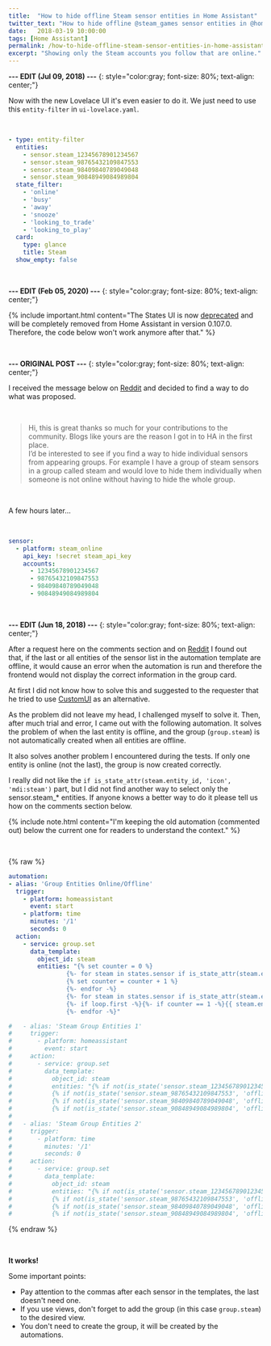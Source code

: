 ```yaml
---
title:  "How to hide offline Steam sensor entities in Home Assistant"
twitter_text: "How to hide offline @steam_games sensor entities in @home_assistant"
date:   2018-03-19 10:00:00
tags: [Home Assistant]
permalink: /how-to-hide-offline-steam-sensor-entities-in-home-assistant/
excerpt: "Showing only the Steam accounts you follow that are online."
---
```

<!-- markdownlint-disable html -->
**--- EDIT \(Jul 09, 2018\) ---**
{: style="color:gray; font-size: 80%; text-align: center;"}

Now with the new Lovelace UI it's even easier to do it. We just need to use this `entity-filter` in `ui-lovelace.yaml`.

<br />

```yaml
- type: entity-filter
  entities:
    - sensor.steam_12345678901234567
    - sensor.steam_98765432109847553
    - sensor.steam_98409840789049048
    - sensor.steam_90848949084989804
  state_filter:
    - 'online'
    - 'busy'
    - 'away'
    - 'snooze'
    - 'looking_to_trade'
    - 'looking_to_play'
  card:
    type: glance
    title: Steam
  show_empty: false
```

<br />

**--- EDIT \(Feb 05, 2020\) ---**
{: style="color:gray; font-size: 80%; text-align: center;"}

{% include important.html content="The States UI is now [deprecated](https://www.home-assistant.io/blog/2020/02/05/release-105/#the-old-states-ui-is-now-deprecated) and will be completely removed from Home Assistant in version 0.107.0. Therefore, the code below won't work anymore after that." %}

<br />

**--- ORIGINAL POST ---**
{: style="color:gray; font-size: 80%; text-align: center;"}

I received the message below on [Reddit](https://www.reddit.com/r/homeassistant/comments/85fbob/managing_groups_visibility_in_home_assistant/dvx0473/) and decided to find a way to do what was proposed.

<br />

>Hi, this is great thanks so much for your contributions to the community. Blogs like yours are the reason I got in to HA in the first place.  
>I’d be interested to see if you find a way to hide individual sensors from appearing groups. For example I have a group of steam sensors in a group called steam and would love to hide them individually when someone is not online without having to hide the whole group.

<br />

A few hours later...

<br />

```yaml
sensor:
  - platform: steam_online
    api_key: !secret steam_api_key
    accounts:
      - 12345678901234567
      - 98765432109847553
      - 98409840789049048
      - 90848949084989804
```

<br />

**--- EDIT \(Jun 18, 2018\) ---**
{: style="color:gray; font-size: 80%; text-align: center;"}

After a request here on the comments section and on [Reddit](https://www.reddit.com/r/homeassistant/comments/85fbob/managing_groups_visibility_in_home_assistant/e0t40up/) I found out that, if the last or all entities of the sensor list in the automation template are offline, it would cause an error when the automation is run and therefore the frontend would not display the correct information in the group card.

At first I did not know how to solve this and suggested to the requester that he tried to use [CustomUI](https://github.com/andrey-git/home-assistant-custom-ui/blob/master/docs/templates.md#make-a-group-that-contains-all-on-entities) as an alternative.

As the problem did not leave my head, I challenged myself to solve it. Then, after much trial and error, I came out with the following automation. It solves the problem of when the last entity is offline, and the group (`group.steam`) is not automatically created when all entities are offline.

It also solves another problem I encountered during the tests. If only one entity is online (not the last), the group is now created correctly.

I really did not like the `if is_state_attr(steam.entity_id, 'icon', 'mdi:steam')` part, but I did not find another way to select only the sensor.steam_* entities. If anyone knows a better way to do it please tell us how on the comments section below.

{% include note.html content="I'm keeping the old automation (commented out) below the current one for readers to understand the context." %}

<br />

{% raw %}

```yaml
automation:
- alias: 'Group Entities Online/Offline'
  trigger:
    - platform: homeassistant
      event: start
    - platform: time
      minutes: '/1'
      seconds: 0
  action:
    - service: group.set
      data_template:
        object_id: steam
        entities: "{% set counter = 0 %}
                {%- for steam in states.sensor if is_state_attr(steam.entity_id, 'icon', 'mdi:steam') and not(is_state(steam.entity_id, 'offline')) -%}
                {% set counter = counter + 1 %}
                {%- endfor -%}
                {%- for steam in states.sensor if is_state_attr(steam.entity_id, 'icon', 'mdi:steam') and not(is_state(steam.entity_id, 'offline')) -%}
                {%- if loop.first -%}{%- if counter == 1 -%}{{ steam.entity_id | lower }}{%- else -%}{{ steam.entity_id | lower }},{%- endif -%}{%- elif loop.last -%}{{ steam.entity_id | lower }}{%- else -%}{{ steam.entity_id | lower }},{%- endif -%}
                {%- endfor -%}"

#   - alias: 'Steam Group Entities 1'
#     trigger:
#       - platform: homeassistant
#         event: start
#     action:
#       - service: group.set
#         data_template:
#           object_id: steam
#           entities: "{% if not(is_state('sensor.steam_12345678901234567', 'offline')) %}sensor.steam_12345678901234567,{% endif %}
#           {% if not(is_state('sensor.steam_98765432109847553', 'offline')) %}sensor.steam_98765432109847553,{% endif %}
#           {% if not(is_state('sensor.steam_98409840789049048', 'offline')) %}sensor.steam_98409840789049048,{% endif %}
#           {% if not(is_state('sensor.steam_90848949084989804', 'offline')) %}sensor.steam_90848949084989804{% endif %}"
#
#   - alias: 'Steam Group Entities 2'
#     trigger:
#       - platform: time
#         minutes: '/1'
#         seconds: 0
#     action:
#       - service: group.set
#         data_template:
#           object_id: steam
#           entities: "{% if not(is_state('sensor.steam_12345678901234567', 'offline')) %}sensor.steam_12345678901234567,{% endif %}
#           {% if not(is_state('sensor.steam_98765432109847553', 'offline')) %}sensor.steam_98765432109847553,{% endif %}
#           {% if not(is_state('sensor.steam_98409840789049048', 'offline')) %}sensor.steam_98409840789049048,{% endif %}
#           {% if not(is_state('sensor.steam_90848949084989804', 'offline')) %}sensor.steam_90848949084989804{% endif %}"
```

{% endraw %}

<br />

**It works!**

Some important points:

- Pay attention to the commas after each sensor in the templates, the last doesn't need one.
- If you use views, don't forget to add the group (in this case `group.steam`) to the desired view.
- You don't need to create the group, it will be created by the automations.
